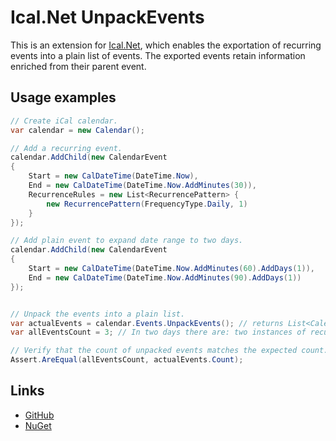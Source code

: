 # Ical.Net UnpackEvents
This is an extension for [Ical.Net](https://www.nuget.org/packages/Ical.Net), which enables the exportation of recurring events into a plain list of events. The exported events retain information enriched from their parent event.

## Usage examples
```c#
// Create iCal calendar.
var calendar = new Calendar(); 

// Add a recurring event.
calendar.AddChild(new CalendarEvent
{
    Start = new CalDateTime(DateTime.Now),
    End = new CalDateTime(DateTime.Now.AddMinutes(30)),
    RecurrenceRules = new List<RecurrencePattern> {
        new RecurrencePattern(FrequencyType.Daily, 1)
    }
});

// Add plain event to expand date range to two days.
calendar.AddChild(new CalendarEvent
{
    Start = new CalDateTime(DateTime.Now.AddMinutes(60).AddDays(1)),
    End = new CalDateTime(DateTime.Now.AddMinutes(90).AddDays(1))
});


// Unpack the events into a plain list.
var actualEvents = calendar.Events.UnpackEvents(); // returns List<CalendarEvent>
var allEventsCount = 3; // In two days there are: two instances of recurring event, one plain event.

// Verify that the count of unpacked events matches the expected count.
Assert.AreEqual(allEventsCount, actualEvents.Count);
```

## Links
- [GitHub](https://github.com/42ama/ical.net.unpackevents)
- [NuGet](https://www.nuget.org/packages/Ical.Net.UnpackEvents/)